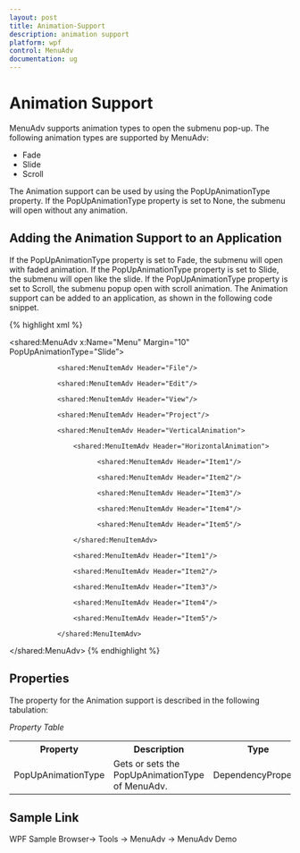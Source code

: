 ```yaml
---
layout: post
title: Animation-Support
description: animation support
platform: wpf
control: MenuAdv
documentation: ug
---
```


# Animation Support

MenuAdv supports animation types to open the submenu pop-up. The following animation types are supported by MenuAdv:

* Fade
* Slide
* Scroll

The Animation support can be used by using the PopUpAnimationType property. If the PopUpAnimationType property is set to None, the submenu will open without any animation.

## Adding the Animation Support to an Application

If the PopUpAnimationType property is set to Fade, the submenu will open with faded animation. If the PopUpAnimationType property is set to Slide, the submenu will open like the slide. If the PopUpAnimationType property is set to Scroll, the submenu popup open with scroll animation. The Animation support can be added to an application, as shown in the following code snippet.

{% highlight xml %}




<shared:MenuAdv x:Name="Menu" Margin="10" PopUpAnimationType="Slide”>

                <shared:MenuItemAdv Header="File"/>

                <shared:MenuItemAdv Header="Edit"/>

                <shared:MenuItemAdv Header="View"/>

                <shared:MenuItemAdv Header="Project"/>

                <shared:MenuItemAdv Header="VerticalAnimation">

                    <shared:MenuItemAdv Header="HorizontalAnimation">

                          <shared:MenuItemAdv Header="Item1"/>

                          <shared:MenuItemAdv Header="Item2"/>

                          <shared:MenuItemAdv Header="Item3"/>

                          <shared:MenuItemAdv Header="Item4"/>

                          <shared:MenuItemAdv Header="Item5"/>

                    </shared:MenuItemAdv>

                    <shared:MenuItemAdv Header="Item1"/>

                    <shared:MenuItemAdv Header="Item2"/>

                    <shared:MenuItemAdv Header="Item3"/>

                    <shared:MenuItemAdv Header="Item4"/>

                    <shared:MenuItemAdv Header="Item5"/>

                </shared:MenuItemAdv>

</shared:MenuAdv>
{% endhighlight %}


## Properties

The property for the Animation support is described in the following tabulation:

_Property Table_

<table>
<tr>
<th>
Property </th><th>
Description </th><th>
Type </th><th>
Data Type </th></tr>
<tr>
<td>
PopUpAnimationType</td><td>
Gets or sets the PopUpAnimationType of MenuAdv.</td><td>
DependencyProperty</td><td>
PopUpAnimationType(None)</td></tr>
</table>


## Sample Link

WPF Sample Browser-> Tools -> MenuAdv -> MenuAdv Demo

